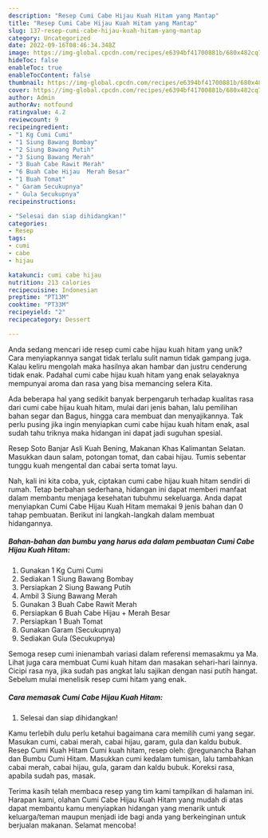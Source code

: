 ```yaml
---
description: "Resep Cumi Cabe Hijau Kuah Hitam yang Mantap"
title: "Resep Cumi Cabe Hijau Kuah Hitam yang Mantap"
slug: 137-resep-cumi-cabe-hijau-kuah-hitam-yang-mantap
category: Uncategorized
date: 2022-09-16T08:46:34.348Z
image: https://img-global.cpcdn.com/recipes/e6394bf41700881b/680x482cq70/cumi-cabe-hijau-kuah-hitam-foto-resep-utama.jpg
hideToc: false
enableToc: true
enableTocContent: false
thumbnail: https://img-global.cpcdn.com/recipes/e6394bf41700881b/680x482cq70/cumi-cabe-hijau-kuah-hitam-foto-resep-utama.jpg
cover: https://img-global.cpcdn.com/recipes/e6394bf41700881b/680x482cq70/cumi-cabe-hijau-kuah-hitam-foto-resep-utama.jpg
author: Admin
authorAv: notfound
ratingvalue: 4.2
reviewcount: 9
recipeingredient:
- "1 Kg Cumi Cumi"
- "1 Siung Bawang Bombay"
- "2 Siung Bawang Putih"
- "3 Siung Bawang Merah"
- "3 Buah Cabe Rawit Merah"
- "6 Buah Cabe Hijau  Merah Besar"
- "1 Buah Tomat"
- " Garam Secukupnya"
- " Gula Secukupnya"
recipeinstructions:

- "Selesai dan siap dihidangkan!"
categories:
- Resep
tags:
- cumi
- cabe
- hijau

katakunci: cumi cabe hijau 
nutrition: 213 calories
recipecuisine: Indonesian
preptime: "PT13M"
cooktime: "PT33M"
recipeyield: "2"
recipecategory: Dessert

---
```





Anda sedang mencari ide resep cumi cabe hijau kuah hitam yang unik? Cara menyiapkannya sangat tidak terlalu sulit namun tidak gampang juga. Kalau keliru mengolah maka hasilnya akan hambar dan justru cenderung tidak enak. Padahal cumi cabe hijau kuah hitam yang enak selayaknya mempunyai aroma dan rasa yang bisa memancing selera Kita.





Ada beberapa hal yang sedikit banyak berpengaruh terhadap kualitas rasa dari cumi cabe hijau kuah hitam, mulai dari jenis bahan, lalu pemilihan bahan segar dan Bagus, hingga cara membuat dan menyajikannya. Tak perlu pusing jika ingin menyiapkan cumi cabe hijau kuah hitam enak,      asal sudah tahu triknya maka hidangan ini dapat jadi suguhan spesial.














Resep Soto Banjar Asli Kuah Bening, Makanan Khas Kalimantan Selatan. Masukkan daun salam, potongan tomat, dan cabai hijau. Tumis sebentar tunggu kuah mengental dan cabai serta tomat layu.






Nah, kali ini kita coba, yuk, ciptakan cumi cabe hijau kuah hitam sendiri di rumah. Tetap berbahan sederhana, hidangan ini dapat memberi manfaat dalam membantu menjaga kesehatan tubuhmu sekeluarga. Anda dapat menyiapkan Cumi Cabe Hijau Kuah Hitam memakai 9 jenis bahan dan 0 tahap pembuatan. Berikut ini langkah-langkah dalam membuat hidangannya.

<!--inarticleads1-->

##### Bahan-bahan dan bumbu yang harus ada dalam pembuatan Cumi Cabe Hijau Kuah Hitam:

1. Gunakan 1 Kg Cumi Cumi
1. Sediakan 1 Siung Bawang Bombay
1. Persiapkan 2 Siung Bawang Putih
1. Ambil 3 Siung Bawang Merah
1. Gunakan 3 Buah Cabe Rawit Merah
1. Persiapkan 6 Buah Cabe Hijau + Merah Besar
1. Persiapkan 1 Buah Tomat
1. Gunakan  Garam (Secukupnya)
1. Sediakan  Gula (Secukupnya)


Semoga resep cumi inienambah variasi dalam referensi memasakmu ya Ma. Lihat juga cara membuat Cumi kuah hitam dan masakan sehari-hari lainnya. Cicipi rasa nya, jika sudah pas angkat lalu sajikan dengan nasi putih hangat. Sebelum mulai menelisik resep cumi hitam yang enak. 

<!--inarticleads2-->

##### Cara memasak Cumi Cabe Hijau Kuah Hitam:


1. Selesai dan siap dihidangkan!

Kamu terlebih dulu perlu ketahui bagaimana cara memilih cumi yang segar. Masukan cumi, cabai merah, cabai hijau, garam, gula dan kaldu bubuk. Resep Cumi Kuah Hitam Cumi kuah hitam, resep oleh: @regunancha Bahan dan Bumbu Cumi Hitam. Masukkan cumi kedalam tumisan, lalu tambahkan cabai merah, cabai hijau, gula, garam dan kaldu bubuk. Koreksi rasa, apabila sudah pas, masak. 

Terima kasih telah membaca resep yang tim kami tampilkan di halaman ini. Harapan kami, olahan Cumi Cabe Hijau Kuah Hitam yang mudah di atas dapat membantu kamu menyiapkan hidangan yang menarik untuk keluarga/teman maupun menjadi ide bagi anda yang berkeinginan untuk berjualan makanan. Selamat mencoba!
